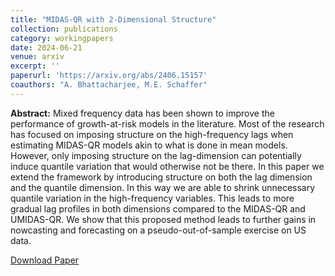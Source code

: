 ```yaml
---
title: "MIDAS-QR with 2-Dimensional Structure"
collection: publications
category: workingpapers
date: 2024-06-21
venue: arxiv
excerpt: ''
paperurl: 'https://arxiv.org/abs/2406.15157'
coauthors: "A. Bhattacharjee, M.E. Schaffer"
---
```

**Abstract:** Mixed frequency data has been shown to improve the performance of growth-at-risk models in the literature. Most of the research has focused on imposing structure on the high-frequency lags when estimating MIDAS-QR models akin to what is done in mean models. However, only imposing structure on the lag-dimension can potentially induce quantile variation that would otherwise not be there. In this paper we extend the framework by introducing structure on both the lag dimension and the quantile dimension. In this way we are able to shrink unnecessary quantile variation in the high-frequency variables. This leads to more gradual lag profiles in both dimensions compared to the MIDAS-QR and UMIDAS-QR. We show that this proposed method leads to further gains in nowcasting and forecasting on a pseudo-out-of-sample exercise on US data. 

[Download Paper](https://arxiv.org/abs/2406.15157)
